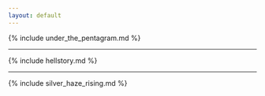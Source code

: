 ```yaml
---
layout: default
---
```


{% include under_the_pentagram.md %}

___

{% include hellstory.md %}

___

{% include silver_haze_rising.md %}
